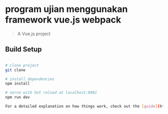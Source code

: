 # program ujian menggunakan framework vue.js webpack

> A Vue.js project

## Build Setup

``` bash

# clone project
git clone 

# install dependencies
npm install

# serve with hot reload at localhost:8081
npm run dev

For a detailed explanation on how things work, check out the [guide](http://vuejs-templates.github.io/webpack/) and [docs for vue-loader](http://vuejs.github.io/vue-loader).
